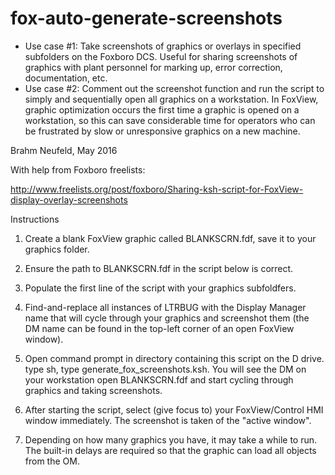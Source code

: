 # fox-auto-generate-screenshots
* Use case #1: Take screenshots of graphics or overlays in specified subfolders on the Foxboro DCS. Useful for sharing screenshots of graphics with plant personnel for marking up, error correction, documentation, etc. 
* Use case #2: Comment out the screenshot function and run the script to simply and sequentially open all graphics on a workstation. In FoxView, graphic optimization occurs the first time a graphic is opened on a workstation, so this can save considerable time for operators who can be frustrated by slow or unresponsive graphics on a new machine. 

Brahm Neufeld, May 2016

With help from Foxboro freelists: 

http://www.freelists.org/post/foxboro/Sharing-ksh-script-for-FoxView-display-overlay-screenshots

Instructions

1. Create a blank FoxView graphic called BLANKSCRN.fdf, save it to your graphics folder.

2. Ensure the path to BLANKSCRN.fdf in the script below is correct.

3. Populate the first line of the script with your graphics subfoldfers. 

4. Find-and-replace all instances of LTRBUG with the Display Manager name that will cycle through your graphics and screenshot them (the DM name can be found in the top-left corner of an open FoxView window). 

5. Open command prompt in directory containing this script on the D drive. type sh, type generate_fox_screenshots.ksh. You will see the DM on your workstation open BLANKSCRN.fdf and start cycling through graphics and taking screenshots. 

6. After starting the script, select (give focus to) your FoxView/Control HMI window immediately. The screenshot is taken of the "active window".

7. Depending on how many graphics you have, it may take a while to run. The built-in delays are required so that the graphic can load all objects from the OM. 
